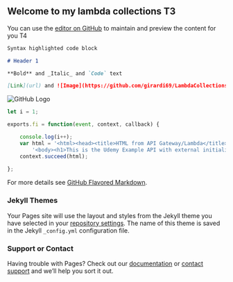 ## Welcome to my lambda collections T3

You can use the [editor on GitHub](https://github.com/girardi69/LambdaCollections/edit/gh-pages/index.md) to maintain and preview the content for you T4  

```markdown
Syntax highlighted code block

# Header 1

**Bold** and _Italic_ and `Code` text

[Link](url) and ![Image](https://github.com/girardi69/LambdaCollectionsT1/blob/gh-pages/img/7768E4E5-A467-4B98-91ED-CA4695D740F7.jpeg)
```
![GitHub Logo](./LambdaCollectionsT1/blob/gh-pages/img/7768E4E5-A467-4B98-91ED-CA4695D740F7.jpeg)

```javascript
let i = 1;

exports.fi = function(event, context, callback) {

    console.log(i++);
    var html = '<html><head><title>HTML from API Gateway/Lambda</title></head>' + 
        '<body><h1>This is the Udemy Example API with external initialization: '  + JSON.stringify(i-1) + '</h1></body></html>';  
    context.succeed(html);
    
};

```
For more details see [GitHub Flavored Markdown](https://guides.github.com/features/mastering-markdown/).

### Jekyll Themes

Your Pages site will use the layout and styles from the Jekyll theme you have selected in your [repository settings](https://github.com/girardi69/LambdaCollections/settings). The name of this theme is saved in the Jekyll `_config.yml` configuration file.

### Support or Contact

Having trouble with Pages? Check out our [documentation](https://help.github.com/categories/github-pages-basics/) or [contact support](https://github.com/contact) and we’ll help you sort it out.
